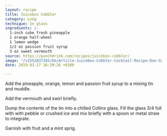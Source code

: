 ```yaml
---
layout: recipe
title: Juicebox Cobbler
category: Long
technique: In glass
ingredients: |-
  1-inch cube fresh pineapple
  1 orange half-wheel
  1 lemon wedge
  1/2 oz passion fruit syrup
  3 oz sweet vermouth
source: https://punchdrink.com/recipes/juicebox-cobbler/
image: "/v1552837103/bb/Article-Juicebox-Cobbler-Cocktail-Recipe-Dan-Greenbaum-Diamond-Reef-Brooklyn-NYC.jpg"
date: 2019-03-17 16:39:26 +0100

---
```

Add the pineapple, orange, lemon and passion fruit syrup to a mixing tin and muddle.

Add the vermouth and swirl briefly.

Dump the contents of the tin into a chilled Collins glass. Fill the glass 3/4 full with with pebble or crushed ice and mix briefly with a spoon or metal straw to integrate.

Garnish with fruit and a mint sprig.